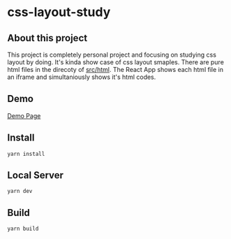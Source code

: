 # css-layout-study

## About this project
This project is completely personal project and focusing on studying css layout by doing.
It's kinda show case of css layout smaples.
There are pure html files in the direcoty of [src/html](https://github.com/kageomi/css-layout-study/tree/master/src/html).
The React App shows each html file in an iframe and simultaniously shows it's html codes.

## Demo
[Demo Page](https://kageomi.github.io/css-layout-study/)

## Install
`yarn install`

## Local Server
`yarn dev`

## Build
`yarn build`
